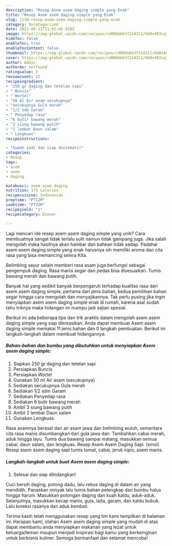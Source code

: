```yaml
---
description: "Resep Asem asem daging simple yang Enak"
title: "Resep Asem asem daging simple yang Enak"
slug: 1110-resep-asem-asem-daging-simple-yang-enak
category: Uncategorized
date: 2022-06-11T11:01:45.018Z
image: https://img-global.cpcdn.com/recipes/cd00bbb63f214311/680x482cq70/asem-asem-daging-simple-foto-resep-utama.jpg
hideToc: false
enableToc: true
enableTocContent: false
thumbnail: https://img-global.cpcdn.com/recipes/cd00bbb63f214311/680x482cq70/asem-asem-daging-simple-foto-resep-utama.jpg
cover: https://img-global.cpcdn.com/recipes/cd00bbb63f214311/680x482cq70/asem-asem-daging-simple-foto-resep-utama.jpg
author: Admin
authorAv: notfound
ratingvalue: 3
reviewcount: 22
recipeingredient:
- "250 gr daging dan tetelan sapi"
- " Buncis"
- " Wortel"
- "50 ml Air asam secukupnya"
- "secukupnya Gula merah"
- "1/2 sdm Garam"
- " Penyedap rasa"
- "6 butir bawang merah"
- "3 siung bawang putih"
- "2 lembar Daun salam"
- " Lengkuas"
recipeinstructions:

- "Sudah jadi dan siap dinikmati!"
categories:
- Resep
tags:
- asem
- asem
- daging

katakunci: asem asem daging 
nutrition: 173 calories
recipecuisine: Indonesian
preptime: "PT12M"
cooktime: "PT33M"
recipeyield: "1"
recipecategory: Dinner

---
```





Lagi mencari ide resep asem asem daging simple yang unik? Cara membuatnya sangat tidak terlalu sulit namun tidak gampang juga. Jika salah mengolah maka hasilnya akan hambar dan bahkan tidak sedap. Padahal asem asem daging simple yang enak harusnya sih memiliki aroma dan cita rasa yang bisa memancing selera Kita.





Belimbing sayur selain memberi rasa asam juga berfungsi sebagai pengempuk daging. Rasa manis segar dan pedas bisa disesuaikan. Tumis bawang merah dan bawang putih.

Banyak hal yang sedikit banyak berpengaruh terhadap kualitas rasa dari asem asem daging simple, pertama dari jenis bahan, kedua pemilihan bahan segar hingga cara mengolah dan menyajikannya. Tak perlu pusing jika ingin menyiapkan asem asem daging simple enak di rumah, karena asal sudah tahu triknya maka hidangan ini mampu jadi sajian spesial.






Berikut ini ada beberapa tips dan trik praktis dalam mengolah asem asem daging simple yang siap dikreasikan. Anda dapat membuat Asem asem daging simple memakai 11 jenis bahan dan 0 langkah pembuatan. Berikut ini langkah-langkah dalam membuat hidangannya.

<!--inarticleads1-->

##### Bahan-bahan dan bumbu yang dibutuhkan untuk menyiapkan Asem asem daging simple:

1. Siapkan 250 gr daging dan tetelan sapi
1. Persiapkan  Buncis
1. Persiapkan  Wortel
1. Gunakan 50 ml Air asam (secukupnya)
1. Sediakan secukupnya Gula merah
1. Sediakan 1/2 sdm Garam
1. Sediakan  Penyedap rasa
1. Sediakan 6 butir bawang merah
1. Ambil 3 siung bawang putih
1. Ambil 2 lembar Daun salam
1. Gunakan  Lengkuas


Rasa asamnya berasal dari air asam jawa dan belimbing wuluh, sementara cita rasa manis disumbangkan dari gula jawa dan. Tambahkan cabai merah, aduk hingga layu. Tumis dua bawang sampai matang, masukkan semua cabai, daun salam, dan lengkuas. Resep Asem Asem Daging Sapi. (smol) Resep asem asem daging sapi tumis tomat, cabai, jeruk nipis, asem manis. 

<!--inarticleads2-->

##### Langkah-langkah untuk buat Asem asem daging simple:


1. Selesai dan siap dihidangkan!

Cuci bersih daging, potong dadu, lalu rebus daging di dalam air yang mendidih. Panaskan minyak lalu tumis bahan pelengkap dan bumbu halus hingga harum. Masukkan potongan daging dan kuah kaldu, aduk-aduk. Selanjutnya, masukkan kecap manis, gula, lada, garam, dan kaldu bubuk. Lalu koreksi rasanya dan aduk kembali. 

Terima kasih telah menggunakan resep yang tim kami tampilkan di halaman ini. Harapan kami, olahan Asem asem daging simple yang mudah di atas dapat membantu anda menyiapkan makanan yang lezat untuk keluarga/teman maupun menjadi inspirasi bagi kamu yang berkeinginan untuk berbisnis kuliner. Semoga bermanfaat dan selamat mencoba!
